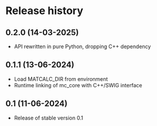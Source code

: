 # Release history

## 0.2.0 (14-03-2025)
- API rewritten in pure Python, dropping C++ dependency

## 0.1.1 (13-06-2024)
- Load MATCALC_DIR from environment
- Runtime linking of mc_core with C++/SWIG interface

## 0.1 (11-06-2024)
- Release of stable version 0.1
